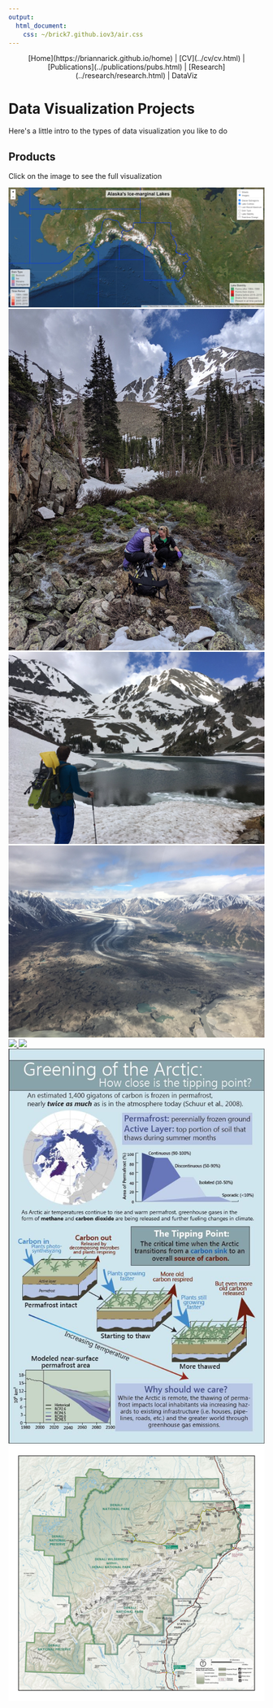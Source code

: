 ```yaml
---
output: 
  html_document: 
    css: ~/brick7.github.iov3/air.css
---
```

<center>
[Home](https://briannarick.github.io/home) | [CV](../cv/cv.html) | [Publications](../publications/pubs.html) | [Research](../research/research.html) | DataViz
</center>

# Data Visualization Projects

Here's a little intro to the types of data visualization you like to do

## Products
Click on the image to see the full visualization

<div id="gallery">
  
   <a href="AKmapNov152021.html">
      <img src="AKmapNov152021_screenshot.png">
   </a>
   <a href="AKmapNov152021.html">
      <img src="../D_C8_O6U0AAJB9p.jpeg">
   </a>
   <a href="AKmapNov152021.html">
      <img src="../D_C8_O7UEAACHyu.jpeg">
   </a>
   <a href="AKmapNov152021.html">
      <img src="../D9B8KufUYAIqVgb.jpeg">
   </a>
   <a href="SummaryFig_TC_AKlakes_v3.jpg">
      <img src="SummaryFig_TC_AKlakes_v3.jpg">
   </a>   
   <a href="Rick_CT_Alaska (1).jpg">
      <img src="Rick_CT_Alaska (1).jpg">
   </a>
   <a href="Rick_Permafrost_Infographic.pdf">
      <img src="PermafrostInfographicScreenshot.JPG">
   </a>
   <a href="Rick_Denali_Final.jpg">
      <img src="Rick_Denali_Final.jpg">
   </a>  
  
</div>


